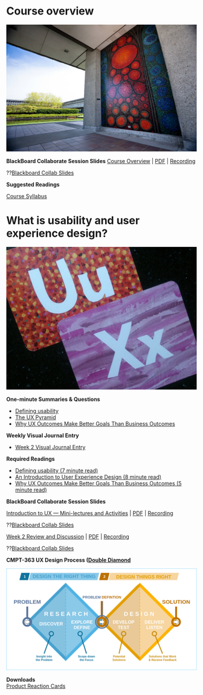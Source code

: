 <!--
author:   Paul Hibbitts

email:    paul@hibbittsdesign.org

version:  0.0.1

date:     03/10/2022

language: en

narrator: US English Male

comment:  CMPT 363 User Interface Design

import:   https://raw.githubusercontent.com/liaTemplates/AVR8js/main/README.md
          https://raw.githubusercontent.com/liaTemplates/vtk/master/README.md

@js: <script>@0</script>
-->

# Course overview

![SFU Burnaby](pic/7232870216_4b487b0cab_k.jpg)

**BlackBoard Collaborate Session Slides**
[Course Overview](https://docs.google.com/presentation/d/e/2PACX-1vTE_hmCdv7FaiXpY8Qxe0Fc2qUQhIc-EceAwp8N6eut-2RQq_WUSILnhalAZnics__ShCWLXpOZ_Uxv/pub?start=false&loop=false&delayms=3000) | [PDF](https://canvas.sfu.ca/courses/64326/files/folder/Downloads/Slides%20PDFs/Course%20Overview) | [Recording](https://canvas.sfu.ca/courses/64326/external_tools/3544)

??[Blackboard Collab Slides](https://docs.google.com/presentation/d/e/2PACX-1vTE_hmCdv7FaiXpY8Qxe0Fc2qUQhIc-EceAwp8N6eut-2RQq_WUSILnhalAZnics__ShCWLXpOZ_Uxv/embed?start=false&loop=false&delayms=3000)

**Suggested Readings**  

[Course Syllabus](https://canvas.sfu.ca/courses/64326/assignments/syllabus)

# What is usability and user experience design?

![UX - User Experience](pic/12650723674_d5c85af332_k.jpg)

**One-minute Summaries & Questions**  

* [Defining usability](https://canvas.sfu.ca/courses/64326/assignments/662750)  
* [The UX Pyramid](https://canvas.sfu.ca/courses/64326/assignments/662751)  
* [Why UX Outcomes Make Better Goals Than Business Outcomes](https://canvas.sfu.ca/courses/64326/assignments/662737)


**Weekly Visual Journal Entry**  

* [Week 2 Visual Journal Entry](https://canvas.sfu.ca/courses/64326/assignments/662767)

**Required Readings**  

* [Defining usability (7 minute read)](https://blog.prototypr.io/defining-usability-e7bf42e8abd0)  
* [An Introduction to User Experience Design (8 minute read)](https://marvelapp.com/blog/introduction-user-experience-design/)  
* [Why UX Outcomes Make Better Goals Than Business Outcomes (5 minute read)](https://articles.uie.com/why-ux-outcomes-make-better-goals-than-business-outcomes)  

**BlackBoard Collaborate Session Slides**  

[Introduction to UX — Mini-lectures and Activities](https://docs.google.com/presentation/d/e/2PACX-1vTl23HzbBN1Wzf6Yn_3jrWlnyB6p_4IxxeUf04FuF-FldkCeJUDJUWYJwJ9yNfkCbME17Ro7hLWaNsk/pub?start=false&loop=false&delayms=3000) | [PDF](https://canvas.sfu.ca/courses/64326/files/folder/Downloads/Slides%20PDFs/Mini-Lectures%20and%20Activities/Week-02) | [Recording](https://canvas.sfu.ca/courses/64326/external_tools/3544)

??[Blackboard Collab Slides](https://docs.google.com/presentation/d/e/2PACX-1vTl23HzbBN1Wzf6Yn_3jrWlnyB6p_4IxxeUf04FuF-FldkCeJUDJUWYJwJ9yNfkCbME17Ro7hLWaNsk/embed?start=false&loop=false&delayms=3000)

[Week 2 Review and Discussion](https://docs.google.com/presentation/d/e/2PACX-1vSoPw9O2NbYdVxUaD7nWb2XenzYpWVnqSEnjK01CD31TarWhHGUOkWgffsXOIFXaaFGTV566gFwyPFu/pub?start=false&loop=false&delayms=3000) | [PDF](https://canvas.sfu.ca/courses/64326/files/folder/Downloads/Slides%20PDFs/Review%20and%20Discussion/Week-02) | [Recording](https://canvas.sfu.ca/courses/64326/external_tools/3544)

??[Blackboard Collab Slides](https://docs.google.com/presentation/d/e/2PACX-1vSoPw9O2NbYdVxUaD7nWb2XenzYpWVnqSEnjK01CD31TarWhHGUOkWgffsXOIFXaaFGTV566gFwyPFu/embed?start=false&loop=false&delayms=3000)

**CMPT-363 UX Design Process ([Double Diamond](https://en.wikipedia.org/wiki/Double_Diamond_(design_process_model))**  

![Double Diamond (British Design Council)](pic/Double_diamond.png)

**Downloads**  
[Product Reaction Cards](https://canvas.sfu.ca/courses/64326/files/folder/Downloads/Product%20Reaction%20Cards)  
